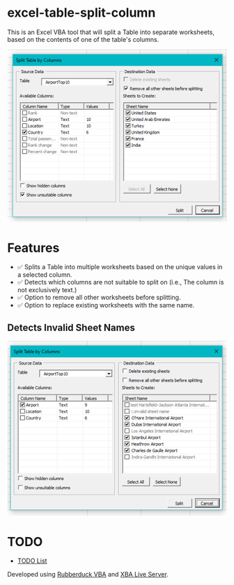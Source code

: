 # excel-table-split-column
This is an Excel VBA tool that will split a Table into separate worksheets, based on the contents of one of the table's columns.

![](Images/SplitTableDialog.PNG)

# Features
- ✅ Splits a Table into multiple worksheets based on the unique values in a selected column.
- ✅ Detects which columns are not suitable to split on (i.e., The column is not exclusively text.)
- ✅ Option to remove all other worksheets before splitting.
- ✅ Option to replace existing worksheets with the same name.
## Detects Invalid Sheet Names
![](Images/InvalidSheetNames.PNG)

# TODO 
- [TODO List](TODO.md)

Developed using [Rubberduck VBA](https://github.com/rubberduck-vba/Rubberduck) and [XBA Live Server](https://marketplace.visualstudio.com/items?itemName=local-smart.excel-live-server).